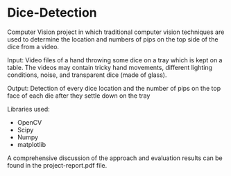 # Dice-Detection

Computer Vision project in which traditional computer vision techniques are used to determine the location and numbers of pips on the top side of the dice from a video.

Input: Video files of a hand throwing some dice on a tray which is kept on a table. The videos may contain tricky hand movements, different lighting conditions, noise, and transparent dice (made of glass). 

Output: Detection of every dice location and the number of pips on the top face of each die after they settle down on the tray

Libraries used:

* OpenCV
* Scipy
* Numpy
* matplotlib

A comprehensive discussion of the approach and evaluation results can be found in the project-report.pdf file.
